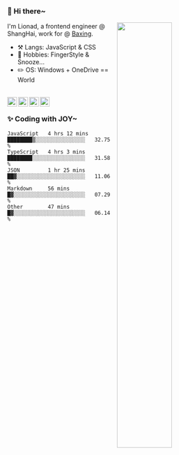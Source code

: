 ### 👋 Hi there~

[<img align="right" width="50%" src="https://github-readme-stats.vercel.app/api?username=Lionad-Morotar&show_icons=true">](https://metrics.lecoq.io/ouuan?template=classic)

I'm Lionad, a frontend engineer @ ShangHai, work for @ [Baxing](https://github.com/baixing).

- ⚒️ Langs: JavaScript & CSS
- 🎨 Hobbies: FingerStyle & Snooze...
- ✏️ OS: Windows + OneDrive == World

<br />

<a href="https://www.lionad.art">
  <img align="left" alt="lionad-art" width="22px" src="https://cdn.jsdelivr.net/npm/simple-icons@3.1.0/icons/wordpress.svg" />
</a>
<a href="#1806234223">
  <img align="left" alt="1806234223" width="22px" src="https://cdn.jsdelivr.net/npm/simple-icons@3.1.0/icons/tencentqq.svg" />
</a>
<a href="https://www.zhihu.com/people/Lionad">
  <img align="left" alt="132yse" width="22px" src="https://cdn.jsdelivr.net/npm/simple-icons@3.1.0/icons/zhihu.svg" />
</a>
<a href="https://github.com/Lionad-Morotar">
  <img align="left" alt="yisar" width="22px" src="https://cdn.jsdelivr.net/npm/simple-icons@3.1.0/icons/github.svg" />
</a>

<br />

### ✨ Coding with JOY~

<!--START_SECTION:waka-->
```text
JavaScript   4 hrs 12 mins   ████████▒░░░░░░░░░░░░░░░░   32.75 % 
TypeScript   4 hrs 3 mins    ████████░░░░░░░░░░░░░░░░░   31.58 % 
JSON         1 hr 25 mins    ██▓░░░░░░░░░░░░░░░░░░░░░░   11.06 % 
Markdown     56 mins         █▓░░░░░░░░░░░░░░░░░░░░░░░   07.29 % 
Other        47 mins         █▓░░░░░░░░░░░░░░░░░░░░░░░   06.14 % 
```
<!--END_SECTION:waka-->
